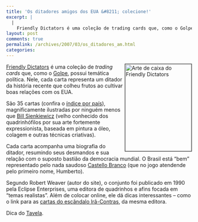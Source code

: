 ```yaml
---
title: 'Os ditadores amigos dos EUA &#8211; colecione!'
excerpt: |
  |
    Friendly Dictators é uma coleção de trading cards que, como o Golpe, possui temática política. Nele, cada carta representa um ditador da história recente que colheu frutos ao cultivar boas relações com os EUA. São 35 cartas (confira o índice...
layout: post
comments: true
permalink: /archives/2007/03/os_ditadores_am.html
categories:
---
```

<img title="Arte de caixa do Friendly Dictators" src="//chester.me/archives/img/friendly_dict.jpg" width="180" height="236" align="right" border="1" style="margin-left:2px" />[Friendly Dictators][1] é uma coleção de *trading cards* que, como o [Golpe][2], possui temática política. Nele, cada carta representa um ditador da história recente que colheu frutos ao cultivar boas relações com os EUA.

São 35 cartas (confira o [índice por país][3]), magnificamente ilustradas por ninguém menos que [Bill Sienkiewicz][4] (velho conhecido dos quadrinhófilos por sua arte fortemente expressionista, baseada em pintura a óleo, colagem e outras técnicas criativas).

Cada carta acompanha uma biografia do ditador, resumindo seus desmandos e sua relação com o suposto bastião da democracia mundial. O Brasil está &#8220;bem&#8221; representado pelo nada saudoso [Castello Branco][5] (que no jogo atendende pelo primeiro nome, Humberto).

Segundo Robert Weaver (autor do site), o conjunto foi publicado em 1990 pela Eclipse Enterprises, uma editora de quadrinhos e afins focada em &#8220;temas realistas&#8221;. Além de colocar online, ele dá dicas interessantes &#8211; como o link para as [cartas do escândalo Irã-Contras][6], da mesma editora.

Dica do [Tavela][7].

 [1]: http://home.iprimus.com.au/korob/fdtcards/Dictators_Home.html
 [2]: http://www.stoneagescanners.com/golpe
 [3]: http://home.iprimus.com.au/korob/fdtcards/AlphaC.html
 [4]: http://www.billsienkiewicz.com/
 [5]: http://home.iprimus.com.au/korob/fdtcards/SouthAmerica.html#Card%205
 [6]: http://www.authentichistory.com/images/1980s/iran-contra_cards/index.html
 [7]: http://tavela.blogspot.com/2006/12/friendly-dictators.html
